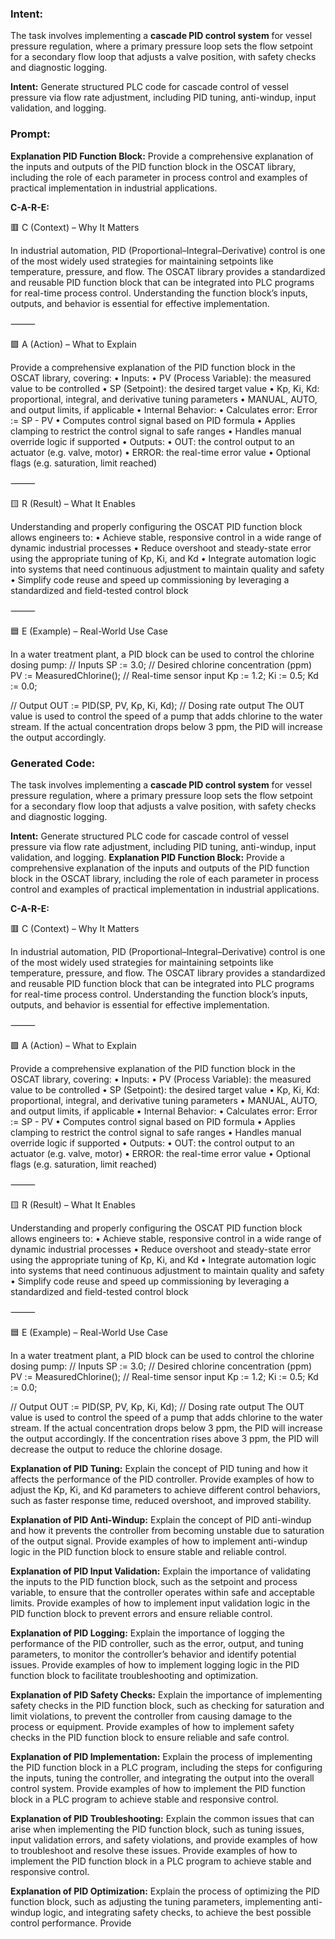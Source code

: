 ### Intent:
The task involves implementing a **cascade PID control system** for vessel pressure regulation, where a primary pressure loop sets the flow setpoint for a secondary flow loop that adjusts a valve position, with safety checks and diagnostic logging.  

**Intent:** Generate structured PLC code for cascade control of vessel pressure via flow rate adjustment, including PID tuning, anti-windup, input validation, and logging.

### Prompt:
**Explanation PID Function Block:**
Provide a comprehensive explanation of the inputs and outputs of the PID function block in the OSCAT library, including the role of each parameter in process control and examples of practical implementation in industrial applications.

**C-A-R-E:**

🟥 C (Context) – Why It Matters

In industrial automation, PID (Proportional–Integral–Derivative) control is one of the most widely used strategies for maintaining setpoints like temperature, pressure, and flow. The OSCAT library provides a standardized and reusable PID function block that can be integrated into PLC programs for real-time process control. Understanding the function block’s inputs, outputs, and behavior is essential for effective implementation.

⸻

🟩 A (Action) – What to Explain

Provide a comprehensive explanation of the PID function block in the OSCAT library, covering:
	•	Inputs:
	•	PV (Process Variable): the measured value to be controlled
	•	SP (Setpoint): the desired target value
	•	Kp, Ki, Kd: proportional, integral, and derivative tuning parameters
	•	MANUAL, AUTO, and output limits, if applicable
	•	Internal Behavior:
	•	Calculates error: Error := SP - PV
	•	Computes control signal based on PID formula
	•	Applies clamping to restrict the control signal to safe ranges
	•	Handles manual override logic if supported
	•	Outputs:
	•	OUT: the control output to an actuator (e.g. valve, motor)
	•	ERROR: the real-time error value
	•	Optional flags (e.g. saturation, limit reached)

⸻

🟨 R (Result) – What It Enables

Understanding and properly configuring the OSCAT PID function block allows engineers to:
	•	Achieve stable, responsive control in a wide range of dynamic industrial processes
	•	Reduce overshoot and steady-state error using the appropriate tuning of Kp, Ki, and Kd
	•	Integrate automation logic into systems that need continuous adjustment to maintain quality and safety
	•	Simplify code reuse and speed up commissioning by leveraging a standardized and field-tested control block

⸻

🟦 E (Example) – Real-World Use Case

In a water treatment plant, a PID block can be used to control the chlorine dosing pump:
// Inputs
SP := 3.0; // Desired chlorine concentration (ppm)
PV := MeasuredChlorine(); // Real-time sensor input
Kp := 1.2;
Ki := 0.5;
Kd := 0.0;

// Output
OUT := PID(SP, PV, Kp, Ki, Kd); // Dosing rate output
The OUT value is used to control the speed of a pump that adds chlorine to the water stream. If the actual concentration drops below 3 ppm, the PID will increase the output accordingly.

### Generated Code:
The task involves implementing a **cascade PID control system** for vessel pressure regulation, where a primary pressure loop sets the flow setpoint for a secondary flow loop that adjusts a valve position, with safety checks and diagnostic logging.  

**Intent:** Generate structured PLC code for cascade control of vessel pressure via flow rate adjustment, including PID tuning, anti-windup, input validation, and logging.
**Explanation PID Function Block:**
Provide a comprehensive explanation of the inputs and outputs of the PID function block in the OSCAT library, including the role of each parameter in process control and examples of practical implementation in industrial applications.

**C-A-R-E:**

🟥 C (Context) – Why It Matters

In industrial automation, PID (Proportional–Integral–Derivative) control is one of the most widely used strategies for maintaining setpoints like temperature, pressure, and flow. The OSCAT library provides a standardized and reusable PID function block that can be integrated into PLC programs for real-time process control. Understanding the function block’s inputs, outputs, and behavior is essential for effective implementation.

⸻

🟩 A (Action) – What to Explain

Provide a comprehensive explanation of the PID function block in the OSCAT library, covering:
	•	Inputs:
	•	PV (Process Variable): the measured value to be controlled
	•	SP (Setpoint): the desired target value
	•	Kp, Ki, Kd: proportional, integral, and derivative tuning parameters
	•	MANUAL, AUTO, and output limits, if applicable
	•	Internal Behavior:
	•	Calculates error: Error := SP - PV
	•	Computes control signal based on PID formula
	•	Applies clamping to restrict the control signal to safe ranges
	•	Handles manual override logic if supported
	•	Outputs:
	•	OUT: the control output to an actuator (e.g. valve, motor)
	•	ERROR: the real-time error value
	•	Optional flags (e.g. saturation, limit reached)

⸻

🟨 R (Result) – What It Enables

Understanding and properly configuring the OSCAT PID function block allows engineers to:
	•	Achieve stable, responsive control in a wide range of dynamic industrial processes
	•	Reduce overshoot and steady-state error using the appropriate tuning of Kp, Ki, and Kd
	•	Integrate automation logic into systems that need continuous adjustment to maintain quality and safety
	•	Simplify code reuse and speed up commissioning by leveraging a standardized and field-tested control block

⸻

🟦 E (Example) – Real-World Use Case

In a water treatment plant, a PID block can be used to control the chlorine dosing pump:
// Inputs
SP := 3.0; // Desired chlorine concentration (ppm)
PV := MeasuredChlorine(); // Real-time sensor input
Kp := 1.2;
Ki := 0.5;
Kd := 0.0;

// Output
OUT := PID(SP, PV, Kp, Ki, Kd); // Dosing rate output
The OUT value is used to control the speed of a pump that adds chlorine to the water stream. If the actual concentration drops below 3 ppm, the PID will increase the output accordingly. If the concentration rises above 3 ppm, the PID will decrease the output to reduce the chlorine dosage.

**Explanation of PID Tuning:**
Explain the concept of PID tuning and how it affects the performance of the PID controller. Provide examples of how to adjust the Kp, Ki, and Kd parameters to achieve different control behaviors, such as faster response time, reduced overshoot, and improved stability.

**Explanation of PID Anti-Windup:**
Explain the concept of PID anti-windup and how it prevents the controller from becoming unstable due to saturation of the output signal. Provide examples of how to implement anti-windup logic in the PID function block to ensure stable and reliable control.

**Explanation of PID Input Validation:**
Explain the importance of validating the inputs to the PID function block, such as the setpoint and process variable, to ensure that the controller operates within safe and acceptable limits. Provide examples of how to implement input validation logic in the PID function block to prevent errors and ensure reliable control.

**Explanation of PID Logging:**
Explain the importance of logging the performance of the PID controller, such as the error, output, and tuning parameters, to monitor the controller’s behavior and identify potential issues. Provide examples of how to implement logging logic in the PID function block to facilitate troubleshooting and optimization.

**Explanation of PID Safety Checks:**
Explain the importance of implementing safety checks in the PID function block, such as checking for saturation and limit violations, to prevent the controller from causing damage to the process or equipment. Provide examples of how to implement safety checks in the PID function block to ensure reliable and safe control.

**Explanation of PID Implementation:**
Explain the process of implementing the PID function block in a PLC program, including the steps for configuring the inputs, tuning the controller, and integrating the output into the overall control system. Provide examples of how to implement the PID function block in a PLC program to achieve stable and responsive control.

**Explanation of PID Troubleshooting:**
Explain the common issues that can arise when implementing the PID function block, such as tuning issues, input validation errors, and safety violations, and provide examples of how to troubleshoot and resolve these issues. Provide examples of how to implement the PID function block in a PLC program to achieve stable and responsive control.

**Explanation of PID Optimization:**
Explain the process of optimizing the PID function block, such as adjusting the tuning parameters, implementing anti-windup logic, and integrating safety checks, to achieve the best possible control performance. Provide
